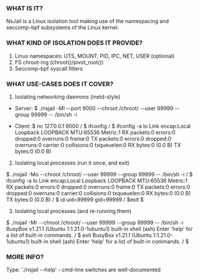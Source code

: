 ### WHAT IS IT?
NsJail is a Linux isolation tool making use of the namespacing and seccomp-bpf
subsystems of the Linux kernel.

### WHAT KIND OF ISOLATION DOES IT PROVIDE?
1. Linux namespaces: UTS, MOUNT, PID, IPC, NET, USER (optional)
2. FS chroot-ing (chroot()/pivot_root())
3. Seccomp-bpf syscall filters

### WHAT USE-CASES DOES IT COVER?
1. Isolating networking daemons (inetd-style)

 * Server:
 $ ./nsjail -Ml --port 9000 --chroot /chroot/ --user 99999 --group 99999 -- /bin/sh -i

 * Client:
  $ nc 127.0.0.1 9000
  / $ ifconfig
  / $ ifconfig -a
  lo    Link encap:Local Loopback
        LOOPBACK  MTU:65536  Metric:1
	    RX packets:0 errors:0 dropped:0 overruns:0 frame:0
	    TX packets:0 errors:0 dropped:0 overruns:0 carrier:0 collisions:0 txqueuelen:0
	    RX bytes:0 (0.0 B)  TX bytes:0 (0.0 B)


2. Isolating local processes (run it once, and exit)

 $ ./nsjail -Mo --chroot /chroot/ --user 99999 --group 99999 -- /bin/sh -i
  / $ ifconfig -a
  lo    Link encap:Local Loopback
        LOOPBACK  MTU:65536  Metric:1
	    RX packets:0 errors:0 dropped:0 overruns:0 frame:0
	    TX packets:0 errors:0 dropped:0 overruns:0 carrier:0 collisions:0 txqueuelen:0
	    RX bytes:0 (0.0 B)  TX bytes:0 (0.0 B)
 / $ id
 uid=99999 gid=99999
 / $exit
 $

3. Isolating local processes (and re-running them)

 $ ./nsjail -Mr --chroot /chroot/ --user 99999 --group 99999 -- /bin/sh -i
 BusyBox v1.21.1 (Ubuntu 1:1.21.0-1ubuntu1) built-in shell (ash)
 Enter 'help' for a list of built-in commands.
 / $ exit
 BusyBox v1.21.1 (Ubuntu 1:1.21.0-1ubuntu1) built-in shell (ash)
 Enter 'help' for a list of built-in commands.
 / $

### MORE INFO?
Type: './nsjail --help' - cmd-line switches are well-documented
